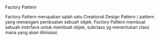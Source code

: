 Factory Pattern

Factory Pattern merupakan salah satu Creational Design Pattern / pattern yang menangani pembuatan sebuah objek.
Factory Pattern membuat sebuah interface untuk membuat objek, subclass yg menentukan class mana yang akan diinisiasi.